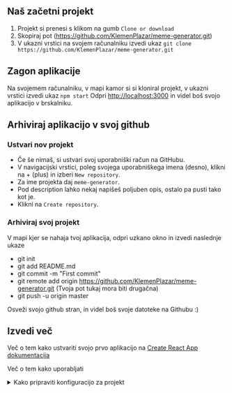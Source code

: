 ## Naš začetni projekt

1. Projekt si prenesi s klikom na gumb `Clone or download`
2. Skopiraj pot (https://github.com/KlemenPlazar/meme-generator.git)
3. V ukazni vrstici na svojem računalniku izvedi ukaz `git clone https://github.com/KlemenPlazar/meme-generator.git`

## Zagon aplikacije

Na svojemem računalniku, v mapi kamor si si kloniral projekt, v ukazni vrstici izvedi ukaz `npm start`
Odpri [http://localhost:3000](http://localhost:3000) in videl boš svojo aplikacijo v brskalniku.

## Arhiviraj aplikacijo v svoj github

### Ustvari nov projekt

- Če še nimaš, si ustvari svoj uporabniški račun na GitHubu.
- V navigacijski vrstici, poleg svojega uporabniškega imena (desno), klikni na + (plus) in izberi `New repository`.
- Za ime projekta daj `meme-generator`.
- Pod description lahko nekaj napišeš poljuben opis, ostalo pa pusti tako kot je.
- Klikni na `Create repository`.

### Arhiviraj svoj projekt

V mapi kjer se nahaja tvoj aplikacija, odpri uzkano okno in izvedi naslednje ukaze

- git init
- git add README.md
- git commit -m "First commit"
- git remote add origin https://github.com/KlemenPlazar/meme-generator.git (Tvoja pot tukaj mora biti drugačna)
- git push -u origin master

Osveži svojo github stran, in videl boš svoje datoteke na Githubu :)

## Izvedi več

Več o tem kako ustvariti svojo prvo aplikacijo na [Create React App dokumentacija](https://facebook.github.io/create-react-app/docs/getting-started)

Več o tem kako uporabljati

<details><summary>Kako pripraviti konfiguracijo za projekt</summary>
[Frontend ReactJS stack](https://medium.com/@adam.giacom/how-to-configure-a-solid-frontend-reactjs-stack-1-41a091133d0e)
</details>
